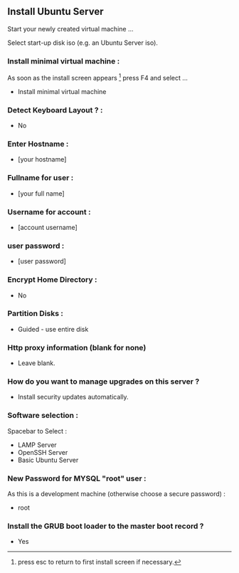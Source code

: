## Install Ubuntu Server

Start your newly created virtual machine ...

Select start-up disk iso (e.g. an Ubuntu Server iso).

### Install minimal virtual machine :

As soon as the install screen appears [^3] press F4 and select ...

* Install minimal virtual machine

### Detect Keyboard Layout ? : 

* No

### Enter Hostname : 

* [your hostname]

### Fullname for user : 

* [your full name]

### Username for account : 

* [account username]

### user password : 

* [user password]

### Encrypt Home Directory :

 * No 

### Partition Disks :

* Guided - use entire disk

### Http proxy information (blank for none)

* Leave blank.

### How do you want to manage upgrades on this server ?

* Install security updates automatically.

### Software selection : 

Spacebar to Select :

* LAMP Server
* OpenSSH Server
* Basic Ubuntu Server

### New Password for MYSQL "root" user :

As this is a development machine (otherwise choose a secure password) :

* root


### Install the GRUB boot loader to the master boot record ?

* Yes




[^3]: press esc to return to first install screen if necessary.




